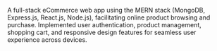 A full-stack eCommerce web app using the MERN stack (MongoDB, Express.js, React.js, Node.js), facilitating online product browsing and purchase.
Implemented user authentication, product management, shopping cart, and responsive design features for seamless user experience across devices.
